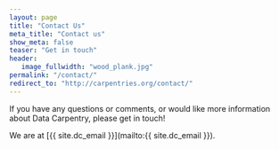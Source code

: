 ```yaml
---
layout: page
title: "Contact Us"
meta_title: "Contact us"
show_meta: false
teaser: "Get in touch"
header:
   image_fullwidth: "wood_plank.jpg"
permalink: "/contact/"
redirect_to: "http://carpentries.org/contact/"
---
```

If you have any questions or comments, or would like more information
about Data Carpentry, please get in touch!

We are at [{{ site.dc_email }}](mailto:{{ site.dc_email }}).

